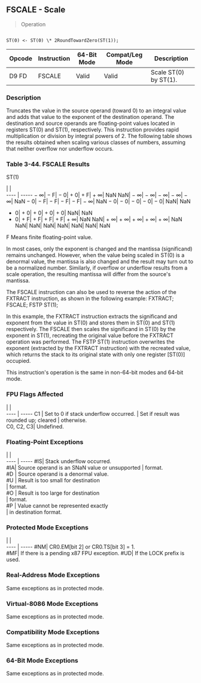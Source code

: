 ## FSCALE - Scale

> Operation
``` slim

ST(0) <- ST(0) \* 2RoundTowardZero(ST(1));

```

 Opcode| Instruction| 64-Bit Mode| Compat/Leg Mode| Description          
 ---  | --- | --- | --- | ---
 D9 FD | FSCALE     | Valid      | Valid          | Scale ST(0) by ST(1).

### Description
Truncates the value in the source operand (toward 0) to an integral value and
adds that value to the exponent of the destination operand. The destination
and source operands are floating-point values located in registers ST(0) and
ST(1), respectively. This instruction provides rapid multiplication or division
by integral powers of 2. The following table shows the results obtained when
scaling various classes of numbers, assuming that neither overflow nor underflow
occurs.


### Table 3-44. FSCALE Results
ST(1)

   | |  
---- | -----
 − ∞| − F| − 0| + 0| + F| + ∞| NaN
 NaN| − ∞| − ∞| − ∞| − ∞| − ∞| NaN
 − 0| − F| − F| − F| − F| − ∞| NaN
 − 0| − 0| − 0| − 0| − 0| NaN| NaN
 + 0| + 0| + 0| + 0| + 0| NaN| NaN
 + 0| + F| + F| + F| + F| + ∞| NaN
 NaN| + ∞| + ∞| + ∞| + ∞| + ∞| NaN
 NaN| NaN| NaN| NaN| NaN| NaN| NaN
<aside class="notification">
F Means finite floating-point value.
</aside>

In most cases, only the exponent is changed and the mantissa (significand) remains
unchanged. However, when the value being scaled in ST(0) is a denormal value,
the mantissa is also changed and the result may turn out to be a normalized
number. Similarly, if overflow or underflow results from a scale operation,
the resulting mantissa will differ from the source's mantissa.

The FSCALE instruction can also be used to reverse the action of the FXTRACT
instruction, as shown in the following example: FXTRACT; FSCALE; FSTP ST(1);

In this example, the FXTRACT instruction extracts the significand and exponent
from the value in ST(0) and stores them in ST(0) and ST(1) respectively. The
FSCALE then scales the significand in ST(0) by the exponent in ST(1), recreating
the original value before the FXTRACT operation was performed. The FSTP ST(1)
instruction overwrites the exponent (extracted by the FXTRACT instruction) with
the recreated value, which returns the stack to its original state with only
one register [ST(0)] occupied.

This instruction's operation is the same in non-64-bit modes and 64-bit mode.



### FPU Flags Affected
   | |  
---- | -----
 C1        | Set to 0 if stack underflow occurred.
           | Set if result was rounded up; cleared
           | otherwise.                           
 C0, C2, C3| Undefined.                           

### Floating-Point Exceptions
   | |  
---- | -----
 #IS| Stack underflow occurred.                     
 #IA| Source operand is an SNaN value or unsupported
    | format.                                       
 #D | Source operand is a denormal value.           
 #U | Result is too small for destination           
    | format.                                       
 #O | Result is too large for destination           
    | format.                                       
 #P | Value cannot be represented exactly           
    | in destination format.                        

### Protected Mode Exceptions
   | |  
---- | -----
 #NM| CR0.EM[bit 2] or CR0.TS[bit 3] = 1.     
 #MF| If there is a pending x87 FPU exception.
 #UD| If the LOCK prefix is used.             

### Real-Address Mode Exceptions
Same exceptions as in protected mode.


### Virtual-8086 Mode Exceptions
Same exceptions as in protected mode.


### Compatibility Mode Exceptions
Same exceptions as in protected mode.


### 64-Bit Mode Exceptions
Same exceptions as in protected mode.
